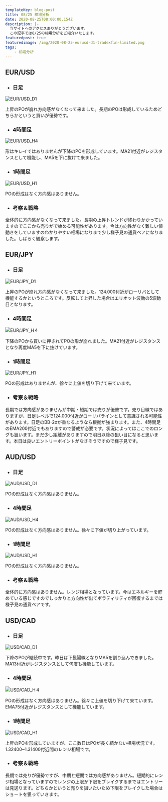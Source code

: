 ```yaml
---
templateKey: blog-post
title: 08/25 相場分析
date: 2020-08-25T08:00:00.154Z
description: |-
  当サイトへのアクセスありがとうございます。
  この記事では8/25の相場分析をご紹介いたします。
featuredpost: true
featuredimage: /img/2020-08-25-eurusd-d1-tradexfin-limited.png
tags:
	- 相場分析
---
```

## EUR/USD

* ### 日足

![EUR/USD_D1](/img/2020-08-25-eurusd-d1-tradexfin-limited.png)

上昇のPOが崩れ方向感がなくなって来ました。長期のPOは形成しているためどちらかというと買いが優勢です。

* ### 4時間足

![EUR/USD_H4](/img/2020-08-25-eurusd-h4-tradexfin-limited.png)

形はキレイではありませんが下降のPOを形成しています。MA21付近がレジスタンスとして機能し、MA5を下に抜けて来ました。

* ### 1時間足

![EUR/USD_H1](/img/2020-08-25-eurusd-h1-tradexfin-limited.png)

POの形成はなく方向感はありません。

* ### 考察＆戦略

全体的に方向感がなくなって来ました。長期の上昇トレンドが終わりかかっていますのでここから売りがで始める可能性があります。今は方向性がなく難しい値動きをしていますのわかりやすい相場になりまで少し様子見の通貨ペアになりました。しばらく観察します。

## EUR/JPY

* ### 日足

![EUR/JPY_D1](/img/2020-08-25-eurjpy-d1-tradexfin-limited.png)

上昇のPOが崩れ方向感がなくなって来ました。124.000付近がローリバとして機能するかというところです。反転して上昇した場合はエリオット波動の5波動目となります。

* ### 4時間足

![EUR/JPY_H４](/img/2020-08-25-eurjpy-h4-tradexfin-limited.png)

下降のPOから買いに押されてPOの形が崩れました。MA21付近がレジスタンスとなり再度MA5を下に抜けています。

* ### 1時間足

![EUR/JPY_H1](/img/2020-08-25-eurjpy-h1-tradexfin-limited.png)

POの形成はありませんが、徐々に上値を切り下げて来ています。

* ### 考察＆戦略

長期では方向感がありませんが中期・短期では売りが優勢です。売り目線ではありますが、日足レベルで124.000付近がローリバラインとして意識される可能性があります。日足のBB-2σが重なるようなら根拠が強まります。また、4時間足のEMA200付近でもありますので警戒が必要です。状況によってはここでのロングも狙います。まだ少し距離がありますので明日以降の狙い目になると思います。本日は良いエントリーポイントがなさそうですので様子見です。

## AUD/USD

* ### 日足

![AUD/USD_D1](/img/2020-08-25-audusd-d1-tradexfin-limited.png)

POの形成はなく方向感はありません。

* ### 4時間足

![AUD/USD_H4](/img/2020-08-25-audusd-h4-tradexfin-limited.png)

POの形成はなく方向感はありません。徐々に下値が切り上がっています。

* ### 1時間足

![AUD/USD_H1](/img/2020-08-25-audusd-h1-tradexfin-limited.png)

POの形成はなく方向感はありません。

* ### 考察＆戦略

全体的に方向感はありません。レンジ相場となっています。今はエネルギーを貯めている感じですのでしっかりと方向性が出てボラティリティが回復するまでは様子見の通貨ペアです。


## USD/CAD

* ### 日足

![USD/CAD_D1](/img/2020-08-25-usdcad-d1-tradexfin-limited.png)

下降のPOが継続中です。昨日は下髭陽線となりMA5を割り込んできました。MA13付近がレジスタンスとして何度も機能しています。

* ### 4時間足

![USD/CAD_H４](/img/2020-08-25-usdcad-h4-tradexfin-limited.png)

POの形成はなく方向感はありません。徐々に上値を切り下げて来ています。EMA75付近がレジスタンスとして機能しています。

* ### 1時間足
![USD/CAD_H1](/img/2020-08-25-usdcad-h1-tradexfin-limited.png)

上昇のPOを形成していますが、ここ数日はPOが長く続かない相場状況です。1.32400~1.31400付近間のレンジ相場です。

* ### 考察＆戦略

長期では売りが優勢ですが、中期と短期では方向感がありません。短期的にレンジ相場となっていますのでレンジの上限か下限をブレイクするまではエントリーは見送ります。どちらかというと売りを狙いたいため下限をブレイクした場合はショートを狙っていきます。
